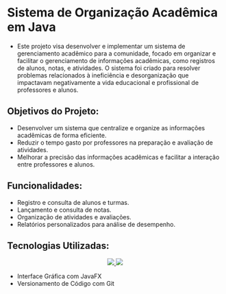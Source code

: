 # Sistema de Organização Acadêmica em Java
- Este projeto visa desenvolver e implementar um sistema de gerenciamento acadêmico para a comunidade, focado em organizar e facilitar o gerenciamento de informações acadêmicas, como registros de alunos, notas, e atividades. O sistema foi criado para resolver problemas relacionados à ineficiência e desorganização que impactavam negativamente a vida educacional e profissional de professores e alunos.

## Objetivos do Projeto:
- Desenvolver um sistema que centralize e organize as informações acadêmicas de forma eficiente.
- Reduzir o tempo gasto por professores na preparação e avaliação de atividades.
- Melhorar a precisão das informações acadêmicas e facilitar a interação entre professores e alunos.

## Funcionalidades:
- Registro e consulta de alunos e turmas.
- Lançamento e consulta de notas.
- Organização de atividades e avaliações.
- Relatórios personalizados para análise de desempenho.

## Tecnologias Utilizadas:
<div align="center">
<a href="https://github.com/ranpoluv">
<img src="https://img.shields.io/badge/java-%23ED8B00.svg?style=for-the-badge&logo=openjdk&logoColor=white"/>
<img src="https://img.shields.io/badge/MySQL-00000F?style=for-the-badge&logo=mysql&logoColor=white">
</a>
</div>

- Interface Gráfica com JavaFX
- Versionamento de Código com Git